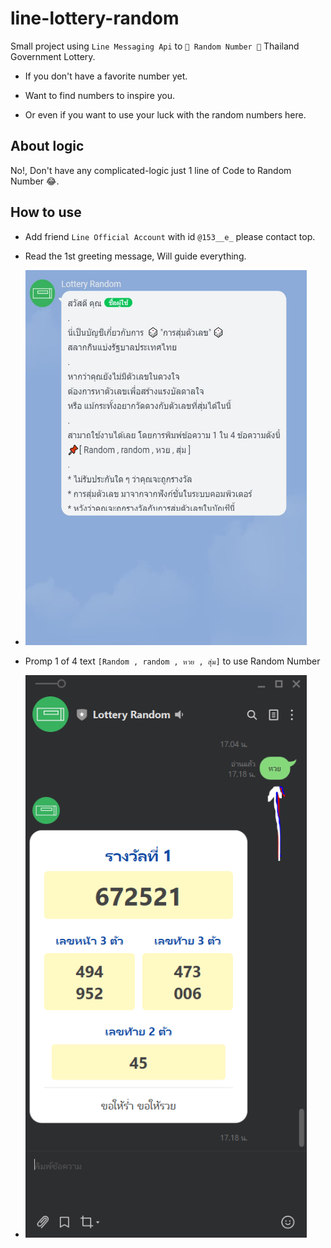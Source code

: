 # line-lottery-random

Small project using `Line Messaging Api` to `🎲 Random Number 🎲` Thailand Government Lottery.

- If you don't have a favorite number yet.

- Want to find numbers to inspire you.

- Or even if you want to use your luck with the random numbers here.

## About logic

No!, Don't have any complicated-logic just 1 line of Code to Random Number 😂.

## How to use

- Add friend `Line Official Account` with id `@153__e_` please contact top.

- Read the 1st greeting message, Will guide everything.

- <img src="./src/pics//greeting.jpg" width="450px" height="600px">

- Promp 1 of 4 text `[Random , random , หวย , สุ่ม]` to use Random Number

- <img src="./src/pics/promp.PNG" width="450px" height="900px">
